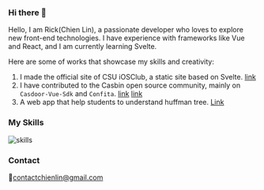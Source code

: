 ### Hi there 👋

Hello, I am Rick(Chien Lin), a passionate developer who loves to explore new front-end technologies. I have experience with frameworks like Vue and React, and I am currently learning Svelte.

Here are some of works that showcase my skills and creativity:

1. I made the official site of CSU iOSClub, a static site based on Svelte. [link](https://csuios.club/)
2. I have contributed to the Casbin open source community, mainly on `Casdoor-Vue-Sdk` and `Confita`. 
   [link](https://github.com/DevRickLin/casdoor-vue-sdk)
   [link](https://github.com/casbin/confita)
3. A web app that help students to understand huffman tree. [Link](https://github.com/DevRickLin/huffman_generator)

### My Skills

![skills](https://skillicons.dev/icons?i=js,ts,vue,react,svelte)

### Contact

📧<contactchienlin@gmail.com>
